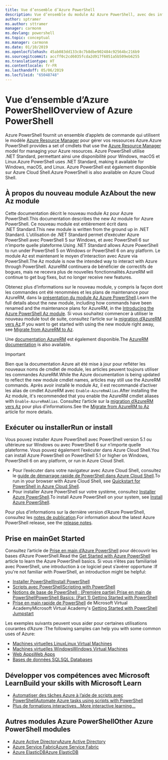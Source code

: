 ```yaml
---
title: Vue d’ensemble d’Azure PowerShell
description: Vue d’ensemble du module Az Azure PowerShell, avec des informations sur l’installation et la prise en main.
author: sptramer
ms.author: sttramer
manager: carmonm
ms.devlang: powershell
ms.topic: conceptual
ms.manager: carmonm
ms.date: 01/10/2019
ms.openlocfilehash: 45ab083dd133c8c7b8dbe902484c92564bc216b9
ms.sourcegitcommit: accff0c2cd6035fcda2d917f6051a5b509eb6255
ms.translationtype: HT
ms.contentlocale: fr-FR
ms.lasthandoff: 05/06/2019
ms.locfileid: "65048748"
---
```

# <a name="overview-of-azure-powershell"></a><span data-ttu-id="6d132-103">Vue d’ensemble d’Azure PowerShell</span><span class="sxs-lookup"><span data-stu-id="6d132-103">Overview of Azure PowerShell</span></span>

<span data-ttu-id="6d132-104">Azure PowerShell fournit un ensemble d’applets de commande qui utilisent le modèle [Azure Resource Manager](/azure/azure-resource-manager/resource-group-overview) pour gérer vos ressources Azure.</span><span class="sxs-lookup"><span data-stu-id="6d132-104">Azure PowerShell provides a set of cmdlets that use the [Azure Resource Manager](/azure/azure-resource-manager/resource-group-overview) model for managing your Azure resources.</span></span> <span data-ttu-id="6d132-105">Azure PowerShell utilise .NET Standard, permettant ainsi une disponibilité pour Windows, macOS et Linux.</span><span class="sxs-lookup"><span data-stu-id="6d132-105">Azure PowerShell uses .NET Standard, making it available for Windows, macOS, and Linux.</span></span>
<span data-ttu-id="6d132-106">Azure PowerShell est également disponible sur Azure Cloud Shell.</span><span class="sxs-lookup"><span data-stu-id="6d132-106">Azure PowerShell is also available on Azure Cloud Shell.</span></span>

## <a name="about-the-new-az-module"></a><span data-ttu-id="6d132-107">À propos du nouveau module Az</span><span class="sxs-lookup"><span data-stu-id="6d132-107">About the new Az module</span></span>

<span data-ttu-id="6d132-108">Cette documentation décrit le nouveau module Az pour Azure PowerShell.</span><span class="sxs-lookup"><span data-stu-id="6d132-108">This documentation describes the new Az module for Azure PowerShell.</span></span> <span data-ttu-id="6d132-109">Ce nouveau module est entièrement écrit dans .NET Standard.</span><span class="sxs-lookup"><span data-stu-id="6d132-109">This new module is written from the ground up in .NET Standard.</span></span> <span data-ttu-id="6d132-110">L’utilisation de .NET Standard permet d’exécuter Azure PowerShell avec PowerShell 5 sur Windows, et avec PowerShell 6 sur n’importe quelle plateforme.</span><span class="sxs-lookup"><span data-stu-id="6d132-110">Using .NET Standard allows Azure PowerShell to run under PowerShell 5 on Windows or PowerShell 6 on any platform.</span></span> <span data-ttu-id="6d132-111">Le module Az est maintenant le moyen d’interaction avec Azure via PowerShell.</span><span class="sxs-lookup"><span data-stu-id="6d132-111">The Az module is now the intended way to interact with Azure through PowerShell.</span></span>
<span data-ttu-id="6d132-112">AzureRM continuera de bénéficier de correctifs de bogues, mais ne recevra plus de nouvelles fonctionnalités.</span><span class="sxs-lookup"><span data-stu-id="6d132-112">AzureRM will continue to get bug fixes, but no longer receive new features.</span></span>

<span data-ttu-id="6d132-113">Obtenez plus d’informations sur le nouveau module, y compris la façon dont les commandes ont été renommées et les plans de maintenance pour AzureRM, dans la [présentation du module Az Azure PowerShell](new-azureps-module-az.md).</span><span class="sxs-lookup"><span data-stu-id="6d132-113">Learn the full details about the new module, including how commands have been renamed and the maintenance plans for AzureRM, in the [Introducing the Azure PowerShell Az module](new-azureps-module-az.md).</span></span> <span data-ttu-id="6d132-114">Si vous souhaitez commencer à utiliser le nouveau module tout de suite, consultez l’article sur la [migration d’AzureRM vers Az](migrate-from-azurerm-to-az.md).</span><span class="sxs-lookup"><span data-stu-id="6d132-114">If you want to get started with using the new module right away, see [Migrate from AzureRM to Az](migrate-from-azurerm-to-az.md).</span></span>

<span data-ttu-id="6d132-115">Une [documentation AzureRM](/powershell/azure/azurerm) est également disponible.</span><span class="sxs-lookup"><span data-stu-id="6d132-115">The [AzureRM documentation](/powershell/azure/azurerm) is also available.</span></span>

> [!IMPORTANT]
>
> <span data-ttu-id="6d132-116">Bien que la documentation Azure ait été mise à jour pour refléter les nouveaux noms de cmdlet de module, les articles peuvent toujours utiliser les commandes AzureRM.</span><span class="sxs-lookup"><span data-stu-id="6d132-116">While the Azure documentation is being updated to reflect the new module cmdlet names, articles may still use the AzureRM commands.</span></span> <span data-ttu-id="6d132-117">Après avoir installé le module Az, il est recommandé d’activer les alias de cmdlet AzureRM avec `Enable-AzureRmAlias`.</span><span class="sxs-lookup"><span data-stu-id="6d132-117">After installing the Az module, it's recommended that you enable the AzureRM cmdlet aliases with `Enable-AzureRmAlias`.</span></span> <span data-ttu-id="6d132-118">Consultez l’article sur la [migration d’AzureRM vers Az](migrate-from-azurerm-to-az.md) pour plus d’informations.</span><span class="sxs-lookup"><span data-stu-id="6d132-118">See the [Migrate from AzureRM to Az](migrate-from-azurerm-to-az.md) article for more details.</span></span>

## <a name="run-or-install"></a><span data-ttu-id="6d132-119">Exécuter ou installer</span><span class="sxs-lookup"><span data-stu-id="6d132-119">Run or install</span></span>

<span data-ttu-id="6d132-120">Vous pouvez installer Azure PowerShell avec PowerShell version 5.1 ou ultérieure sur Windows ou avec PowerShell 6 sur n’importe quelle plateforme. Vous pouvez également l’exécuter dans Azure Cloud Shell.</span><span class="sxs-lookup"><span data-stu-id="6d132-120">You can install Azure PowerShell on PowerShell 5.1 or higher on Windows, PowerShell 6 on any platform, or run in Azure Cloud Shell.</span></span>

* <span data-ttu-id="6d132-121">Pour l’exécuter dans votre navigateur avec Azure Cloud Shell, consultez le [guide de démarrage rapide de PowerShell dans Azure Cloud Shell](/azure/cloud-shell/quickstart-powershell).</span><span class="sxs-lookup"><span data-stu-id="6d132-121">To run in your browser with Azure Cloud Shell, see [Quickstart for PowerShell in Azure Cloud Shell](/azure/cloud-shell/quickstart-powershell).</span></span>
* <span data-ttu-id="6d132-122">Pour installer Azure PowerShell sur votre système, consultez [Installer Azure PowerShell](install-az-ps.md).</span><span class="sxs-lookup"><span data-stu-id="6d132-122">To install Azure PowerShell on your system, see [Install Azure PowerShell](install-az-ps.md).</span></span>

<span data-ttu-id="6d132-123">Pour plus d’informations sur la dernière version d’Azure PowerShell, consultez les [notes de publication](release-notes-azureps.md).</span><span class="sxs-lookup"><span data-stu-id="6d132-123">For information about the latest Azure PowerShell release, see the [release notes](release-notes-azureps.md).</span></span>

## <a name="get-started"></a><span data-ttu-id="6d132-124">Prise en main</span><span class="sxs-lookup"><span data-stu-id="6d132-124">Get Started</span></span>

<span data-ttu-id="6d132-125">Consultez l’article de [Prise en main d’Azure PowerShell](get-started-azureps.md) pour découvrir les bases d’Azure PowerShell.</span><span class="sxs-lookup"><span data-stu-id="6d132-125">Read the [Get Started with Azure PowerShell](get-started-azureps.md) article to learn the Azure PowerShell basics.</span></span> <span data-ttu-id="6d132-126">Si vous n’êtes pas familiarisé avec PowerShell, une introduction à ce logiciel peut s’avérer opportune :</span><span class="sxs-lookup"><span data-stu-id="6d132-126">If you're not familiar with PowerShell, an introduction might be helpful:</span></span>

* [<span data-ttu-id="6d132-127">Installer PowerShell</span><span class="sxs-lookup"><span data-stu-id="6d132-127">Install PowerShell</span></span>](/powershell/scripting/install/installing-powershell)
* [<span data-ttu-id="6d132-128">Scripts avec PowerShell</span><span class="sxs-lookup"><span data-stu-id="6d132-128">Scripting with PowerShell</span></span>](/powershell/scripting/powershell-scripting)
* [<span data-ttu-id="6d132-129">Notions de base de PowerShell : (Première partie) Prise en main de PowerShell</span><span class="sxs-lookup"><span data-stu-id="6d132-129">PowerShell Basics: (Part 1) Getting Started with PowerShell</span></span>](https://channel9.msdn.com/Blogs/Taste-of-Premier/PowerShellBasicsPart1)
* <span data-ttu-id="6d132-130">[Prise en main rapide de PowerShell](https://mva.microsoft.com/liveevents/powershell-jumpstart) de Microsoft Virtual Academy</span><span class="sxs-lookup"><span data-stu-id="6d132-130">Microsoft Virtual Academy's [Getting Started with PowerShell Jumpstart](https://mva.microsoft.com/liveevents/powershell-jumpstart)</span></span>

<span data-ttu-id="6d132-131">Les exemples suivants peuvent vous aider pour certaines utilisations courantes d’Azure :</span><span class="sxs-lookup"><span data-stu-id="6d132-131">The following samples can help you with some common uses of Azure:</span></span>

* [<span data-ttu-id="6d132-132">Machines virtuelles Linux</span><span class="sxs-lookup"><span data-stu-id="6d132-132">Linux Virtual Machines</span></span>](/azure/virtual-machines/virtual-machines-linux-powershell-samples?toc=/powershell/azure/toc.json)
* [<span data-ttu-id="6d132-133">Machines virtuelles Windows</span><span class="sxs-lookup"><span data-stu-id="6d132-133">Windows Virtual Machines</span></span>](/azure/virtual-machines/virtual-machines-windows-powershell-samples?toc=/powershell/azure/toc.json)
* [<span data-ttu-id="6d132-134">Web Apps</span><span class="sxs-lookup"><span data-stu-id="6d132-134">Web Apps</span></span>](/azure/app-service-web/app-service-powershell-samples?toc=/powershell/azure/toc.json)
* [<span data-ttu-id="6d132-135">Bases de données SQL</span><span class="sxs-lookup"><span data-stu-id="6d132-135">SQL Databases</span></span>](/azure/sql-database/sql-database-powershell-samples?toc=/powershell/azure/toc.json)

## <a name="build-your-skills-with-microsoft-learn"></a><span data-ttu-id="6d132-136">Développer vos compétences avec Microsoft Learn</span><span class="sxs-lookup"><span data-stu-id="6d132-136">Build your skills with Microsoft Learn</span></span>

- [<span data-ttu-id="6d132-137">Automatiser des tâches Azure à l’aide de scripts avec PowerShell</span><span class="sxs-lookup"><span data-stu-id="6d132-137">Automate Azure tasks using scripts with PowerShell</span></span>](/learn/modules/automate-azure-tasks-with-powershell/)
- [<span data-ttu-id="6d132-138">Plus de formations interactives...</span><span class="sxs-lookup"><span data-stu-id="6d132-138">More interactive learning...</span></span>](/learn/browse/?term=powershell)

## <a name="other-azure-powershell-modules"></a><span data-ttu-id="6d132-139">Autres modules Azure PowerShell</span><span class="sxs-lookup"><span data-stu-id="6d132-139">Other Azure PowerShell modules</span></span>

* [<span data-ttu-id="6d132-140">Azure Active Directory</span><span class="sxs-lookup"><span data-stu-id="6d132-140">Azure Active Directory</span></span>](/powershell/azure/active-directory/)
* [<span data-ttu-id="6d132-141">Azure Service Fabric</span><span class="sxs-lookup"><span data-stu-id="6d132-141">Azure Service Fabric</span></span>](/powershell/azure/service-fabric/)
* [<span data-ttu-id="6d132-142">Azure ElasticDB</span><span class="sxs-lookup"><span data-stu-id="6d132-142">Azure ElasticDB</span></span>](/powershell/azure/elasticdbjobs/)
